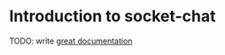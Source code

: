 # Introduction to socket-chat

TODO: write [great documentation](http://jacobian.org/writing/what-to-write/)
